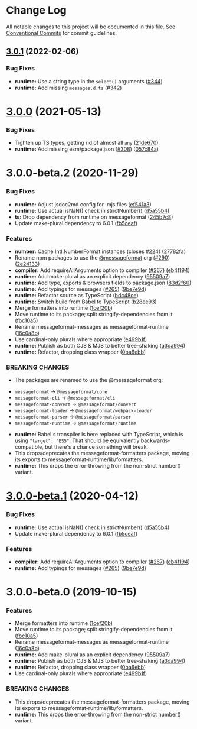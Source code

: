# Change Log

All notable changes to this project will be documented in this file.
See [Conventional Commits](https://conventionalcommits.org) for commit guidelines.

## [3.0.1](https://github.com/messageformat/messageformat/compare/@messageformat/runtime@3.0.0...@messageformat/runtime@3.0.1) (2022-02-06)

### Bug Fixes

* **runtime:** Use a string type in the `select()` arguments ([#344](https://github.com/messageformat/messageformat/issues/344))
* **runtime:** Add missing `messages.d.ts` ([#342](https://github.com/messageformat/messageformat/issues/342))

# [3.0.0](https://github.com/messageformat/messageformat/compare/@messageformat/runtime@3.0.0-beta.2...@messageformat/runtime@3.0.0) (2021-05-13)


### Bug Fixes

* Tighten up TS types, getting rid of almost all `any` ([21de670](https://github.com/messageformat/messageformat/commit/21de670019d5467f804560565319bf37abfbac0a))
* **runtime:** Add missing esm/package.json ([#308](https://github.com/messageformat/messageformat/issues/308)) ([057c84a](https://github.com/messageformat/messageformat/commit/057c84a708ddb4ea6e37c2a92b38fec296037569))





# 3.0.0-beta.2 (2020-11-29)


### Bug Fixes

* **runtime:** Adjust jsdoc2md config for .mjs files ([ef541a3](https://github.com/messageformat/messageformat/commit/ef541a3c9a5f46f0933d62a1148abda7c51e6272))
* **runtime:** Use actual isNaN() check in strictNumber() ([d5a55b4](https://github.com/messageformat/messageformat/commit/d5a55b4d5f0bf21af46a494bf7e16d8ba62657ff))
* **ts:** Drop dependency from runtime on messageformat ([245b7c8](https://github.com/messageformat/messageformat/commit/245b7c84be9c96064c249c49950591be755beaaf))
* Update make-plural dependency to 6.0.1 ([fb5ceaf](https://github.com/messageformat/messageformat/commit/fb5ceafccfc75bfcda6941e815ffbba18a419b9d))


### Features

* **number:** Cache Intl.NumberFormat instances (closes [#224](https://github.com/messageformat/messageformat/issues/224)) ([27782fa](https://github.com/messageformat/messageformat/commit/27782fa13f7507882b1b23d0988a0967696ec3ad))
* Rename npm packages to use the [@messageformat](https://github.com/messageformat) org ([#290](https://github.com/messageformat/messageformat/issues/290)) ([2e24133](https://github.com/messageformat/messageformat/commit/2e2413300ab000467ecbb53ecd6fa0cc7a38cbcf))
* **compiler:** Add requireAllArguments option to compiler ([#267](https://github.com/messageformat/messageformat/issues/267)) ([eb4f194](https://github.com/messageformat/messageformat/commit/eb4f194759629332c80e695a0a9ef64b6e51a422))
* **runtime:** Add make-plural as an explicit dependency ([95509a7](https://github.com/messageformat/messageformat/commit/95509a7c2fc0caffd4255d6e22bf4132c401ce9c))
* **runtime:** Add type, exports & browsers fields to package.json ([83d2f60](https://github.com/messageformat/messageformat/commit/83d2f6007d86403c9a1817aa90a6d7a1446c0ac2))
* **runtime:** Add typings for messages ([#265](https://github.com/messageformat/messageformat/issues/265)) ([9be7e9d](https://github.com/messageformat/messageformat/commit/9be7e9d6598673b90ed39ff6ffc56e83ce5d33ef))
* **runtime:** Refactor source as TypeScript ([bdc48ce](https://github.com/messageformat/messageformat/commit/bdc48ce674ea47850a0cba37a14f292f606eee3c))
* **runtime:** Switch build from Babel to TypeScript ([b28ee93](https://github.com/messageformat/messageformat/commit/b28ee93d92c516ea9c580b63b1cf40d1f1ff2adf))
* Merge formatters into runtime ([1cef20b](https://github.com/messageformat/messageformat/commit/1cef20b576e14f46f268de6e9e1a688f00993f40))
* Move runtime to its package; split stringify-dependencies from it ([fbc10a5](https://github.com/messageformat/messageformat/commit/fbc10a5fed14ddde4170d4e20290497e2aaac3b9))
* Rename messageformat-messages as messageformat-runtime ([16c0a8b](https://github.com/messageformat/messageformat/commit/16c0a8b92be5bb917408df8addf00cec4ba2c9ba))
* Use cardinal-only plurals where appropriate ([e499b1f](https://github.com/messageformat/messageformat/commit/e499b1f81d0fce5503e4c7a19b792400d499d483))
* **runtime:** Publish as both CJS & MJS to better tree-shaking ([a3da994](https://github.com/messageformat/messageformat/commit/a3da994bab9dbdb9a87d03b26845709518eca307))
* **runtime:** Refactor, dropping class wrapper ([0ba6ebb](https://github.com/messageformat/messageformat/commit/0ba6ebb61a4d13500a836a28969204490964d429))


### BREAKING CHANGES

* The packages are renamed to use the @messageformat org:
- `messageformat` -> `@messageformat/core`
- `messageformat-cli` -> `@messageformat/cli`
- `messageformat-convert` -> `@messageformat/convert`
- `messageformat-loader` -> `@messageformat/webpack-loader`
- `messageformat-parser` -> `@messageformat/parser`
- `messageformat-runtime` -> `@messageformat/runtime`
* **runtime:** Babel's transpiler is here replaced with TypeScript,
which is using `"target": "ES5"`. That should be equivalently
backwards-compatible, but there's a chance something will break.
* This drops/deprecates the messageformat-formatters
package, moving its exports to messageformat-runtime/lib/formatters.
* **runtime:** This drops the error-throwing from the non-strict
number() variant.





# [3.0.0-beta.1](https://github.com/messageformat/messageformat/compare/messageformat-runtime@3.0.0-beta.0...messageformat-runtime@3.0.0-beta.1) (2020-04-12)


### Bug Fixes

* **runtime:** Use actual isNaN() check in strictNumber() ([d5a55b4](https://github.com/messageformat/messageformat/commit/d5a55b4d5f0bf21af46a494bf7e16d8ba62657ff))
* Update make-plural dependency to 6.0.1 ([fb5ceaf](https://github.com/messageformat/messageformat/commit/fb5ceafccfc75bfcda6941e815ffbba18a419b9d))


### Features

* **compiler:** Add requireAllArguments option to compiler ([#267](https://github.com/messageformat/messageformat/issues/267)) ([eb4f194](https://github.com/messageformat/messageformat/commit/eb4f194759629332c80e695a0a9ef64b6e51a422))
* **runtime:** Add typings for messages ([#265](https://github.com/messageformat/messageformat/issues/265)) ([9be7e9d](https://github.com/messageformat/messageformat/commit/9be7e9d6598673b90ed39ff6ffc56e83ce5d33ef))





# 3.0.0-beta.0 (2019-10-15)


### Features

* Merge formatters into runtime ([1cef20b](https://github.com/messageformat/messageformat/commit/1cef20b576e14f46f268de6e9e1a688f00993f40))
* Move runtime to its package; split stringify-dependencies from it ([fbc10a5](https://github.com/messageformat/messageformat/commit/fbc10a5fed14ddde4170d4e20290497e2aaac3b9))
* Rename messageformat-messages as messageformat-runtime ([16c0a8b](https://github.com/messageformat/messageformat/commit/16c0a8b92be5bb917408df8addf00cec4ba2c9ba))
* **runtime:** Add make-plural as an explicit dependency ([95509a7](https://github.com/messageformat/messageformat/commit/95509a7c2fc0caffd4255d6e22bf4132c401ce9c))
* **runtime:** Publish as both CJS & MJS to better tree-shaking ([a3da994](https://github.com/messageformat/messageformat/commit/a3da994bab9dbdb9a87d03b26845709518eca307))
* **runtime:** Refactor, dropping class wrapper ([0ba6ebb](https://github.com/messageformat/messageformat/commit/0ba6ebb61a4d13500a836a28969204490964d429))
* Use cardinal-only plurals where appropriate ([e499b1f](https://github.com/messageformat/messageformat/commit/e499b1f81d0fce5503e4c7a19b792400d499d483))


### BREAKING CHANGES

* This drops/deprecates the messageformat-formatters
package, moving its exports to messageformat-runtime/lib/formatters.
* **runtime:** This drops the error-throwing from the non-strict
number() variant.
